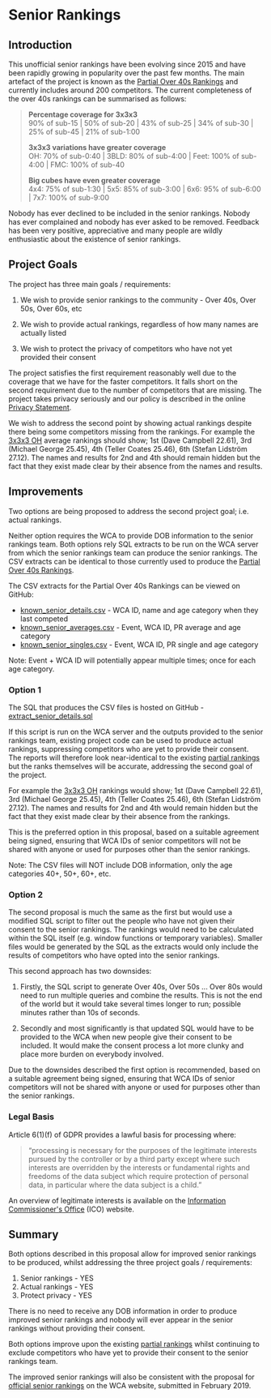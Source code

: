 # Senior Rankings

## Introduction

This unofficial senior rankings have been evolving since 2015 and have been rapidly growing in popularity over the past few months. The main artefact of the project is known as the [Partial Over 40s Rankings](https://logiqx.github.io/wca-ipy/Partial_Rankings.html) and currently includes around 200 competitors. The current completeness of the over 40s rankings can be summarised as follows:

>**Percentage coverage for 3x3x3**  
>90% of sub-15 | 50% of sub-20 | 43% of sub-25 | 34% of sub-30 | 25% of sub-45 | 21% of sub-1:00  
>
>**3x3x3 variations have greater coverage**  
>OH: 70% of sub-0:40 | 3BLD: 80% of sub-4:00 | Feet: 100% of sub-4:00 | FMC: 100% of sub-40  
>
>**Big cubes have even greater coverage**  
>4x4: 75% of sub-1:30 | 5x5: 85% of sub-3:00 | 6x6: 95% of sub-6:00 | 7x7: 100% of sub-9:00

Nobody has ever declined to be included in the senior rankings. Nobody has ever complained and nobody has ever asked to be removed. Feedback has been very positive, appreciative and many people are wildly enthusiastic about the existence of senior rankings.

## Project Goals

The project has three main goals / requirements:

1. We wish to provide senior rankings to the community - Over 40s, Over 50s, Over 60s, etc

2. We wish to provide actual rankings, regardless of how many names are actually listed

3. We wish to protect the privacy of competitors who have not yet provided their consent

The  project satisfies the first requirement reasonably well due to the coverage that we have for the faster competitors. It falls short on the second requirement due to the number of competitors that are missing. The project takes privacy seriously and our policy is described in the online [Privacy Statement](http://logiqx.github.io/wca-ipy/Privacy_Notice.html).

We wish to address the second point by showing actual rankings despite there being some competitors missing from the rankings. For example the [3x3x3 OH](http://logiqx.github.io/wca-ipy/Partial_Rankings.html#averages) average rankings should show; 1st (Dave Campbell 22.61), 3rd (Michael George 25.45), 4th (Teller Coates 25.46), 6th (Stefan Lidström 27.12). The names and results for 2nd and 4th should remain hidden but the fact that they exist made clear by their absence from the names and results.


## Improvements

Two options are being proposed to address the second project goal; i.e. actual rankings.

Neither option requires the WCA to provide DOB information to the senior rankings team. Both options rely SQL extracts to be run on the WCA server from which the senior rankings team can produce the senior rankings. The CSV extracts can be identical to those currently used to produce the [Partial Over 40s Rankings](http://logiqx.github.io/wca-ipy/Partial_Rankings.html).

The CSV extracts for the Partial Over 40s Rankings can be viewed on GitHub:

* [known_senior_details.csv](https://github.com/Logiqx/wca-ipy/blob/master/data/public/extract/known_senior_details.csv) - WCA ID, name and age category when they last competed
* [known_senior_averages.csv](https://github.com/Logiqx/wca-ipy/blob/master/data/public/extract/known_senior_averages.csv) - Event, WCA ID, PR average and age category
* [known_senior_singles.csv](https://github.com/Logiqx/wca-ipy/blob/master/data/public/extract/known_senior_singles.csv) - Event, WCA ID, PR single and age category

Note: Event + WCA ID will potentially appear multiple times; once for each age category.

### Option 1

The SQL that produces the CSV files is hosted on GitHub - [extract_senior_details.sql](https://github.com/Logiqx/wca-ipy/blob/master/sql/extract_senior_details.sql)

If this script is run on the WCA server and the outputs provided to the senior rankings team, existing project code can be used to produce actual rankings, suppressing competitors who are yet to provide their consent. The reports will therefore look near-identical to the existing [partial rankings](http://logiqx.github.io/wca-ipy/Partial_Rankings.html) but the ranks themselves will be accurate, addressing the second goal of the project.

For example the [3x3x3 OH](http://logiqx.github.io/wca-ipy/Partial_Rankings.html#333oh_avg) rankings would show; 1st (Dave Campbell 22.61), 3rd (Michael George 25.45), 4th (Teller Coates 25.46), 6th (Stefan Lidström 27.12). The names and results for 2nd and 4th would remain hidden but the fact that they exist made clear by their absence from the rankings.

This is the preferred option in this proposal, based on a suitable agreement being signed, ensuring that WCA IDs of senior competitors will not be shared with anyone or used for purposes other than the senior rankings.

Note: The CSV files will NOT include DOB information, only the age categories 40+, 50+, 60+, etc.

### Option 2

The second proposal is much the same as the first but would use a modified SQL script to filter out the people who have not given their consent to the senior rankings. The rankings would need to be calculated within the SQL itself (e.g. window functions or temporary variables). Smaller files would be generated by the SQL as the extracts would only include the results of competitors who have opted into the senior rankings.

This second approach has two downsides:

1. Firstly, the SQL script to generate Over 40s, Over 50s ... Over 80s would need to run multiple queries and combine the results. This is not the end of the world but it would take several times longer to run; possible minutes rather than 10s of seconds.

2. Secondly and most significantly is that updated SQL would have to be provided to the WCA when new people give their consent to be included. It would make the consent process a lot more clunky and place more burden on everybody involved.

Due to the downsides described the first option is recommended, based on a suitable agreement being signed, ensuring that WCA IDs of senior competitors will not be shared with anyone or used for purposes other than the senior rankings.

### Legal Basis

Article 6(1)(f) of GDPR provides a lawful basis for processing where:

>“processing is necessary for the purposes of the legitimate interests pursued by the controller or by a third party except where such interests are overridden by the interests or fundamental rights and freedoms of the data subject which require protection of personal data, in particular where the data subject is a child.”

An overview of legitimate interests is available on the [Information Commissioner's Office](https://ico.org.uk/for-organisations/guide-to-data-protection/guide-to-the-general-data-protection-regulation-gdpr/lawful-basis-for-processing/legitimate-interests/) (ICO) website.

## Summary

Both options described in this proposal allow for improved senior rankings to be produced, whilst addressing the three project goals / requirements:

1. Senior rankings - YES
2. Actual rankings - YES
3. Protect privacy - YES

There is no need to receive any DOB information in order to produce improved senior rankings and nobody will ever appear in the senior rankings without providing their consent.

Both options improve upon the existing [partial rankings](http://logiqx.github.io/wca-ipy/Partial_Rankings.html) whilst continuing to exclude competitors who have yet to provide their consent to the senior rankings team.

The improved senior rankings will also be consistent with the proposal for [official senior rankings](https://logiqx.github.io/wca-ipy/WCA_Proposal.html) on the WCA website, submitted in February 2019.
